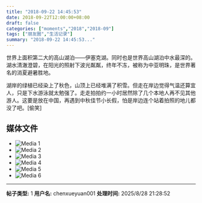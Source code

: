 ```yaml
---
title: "2018-09-22 14:45:53"
date: 2018-09-22T12:00:00+08:00
draft: false
categories: ["moments","2018","2018-09"]
tags: ["朋友圈","生活记录"]
summary: "2018-09-22 14:45:53..."
---
```


世界上面积第二大的高山湖泊——伊塞克湖。同时也是世界高山湖泊中水最深的。湖水清澈澄碧，在阳光的照射下波光粼粼，终年不冻，被称为中亚明珠，是世界著名的消夏避暑胜地。

湖岸的绿植已经染上了秋色，山顶上已经堆满了积雪。但走在岸边觉得气温还算宜人，只是下水游泳就太勉强了。走走拍拍约一小时居然除了几个本地人再不见其他游人。这要是放在中国，再遇到中秋佳节小长假，怕是岸边连个站着拍照的地儿都没了吧。[偷笑]

## 媒体文件

- ![Media 1](/Moments/photos/2018-09-22/201809221445530.jpg)
- ![Media 2](/Moments/photos/2018-09-22/201809221445531.jpg)
- ![Media 3](/Moments/photos/2018-09-22/201809221445532.jpg)
- ![Media 4](/Moments/photos/2018-09-22/201809221445533.jpg)
- ![Media 5](/Moments/photos/2018-09-22/201809221445534.jpg)
- ![Media 6](/Moments/photos/2018-09-22/201809221445535.jpg)

---

**帖子类型:** 1
**用户名:** chenxueyuan001
**处理时间:** 2025/8/28 21:28:52